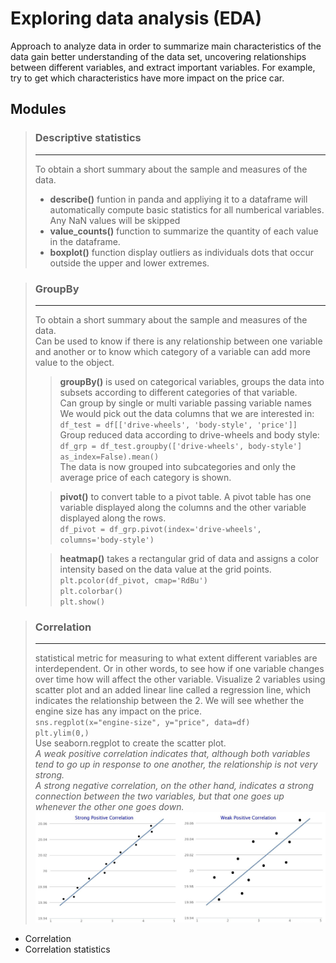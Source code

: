 # Exploring data analysis (EDA)
Approach to analyze data in order to summarize main characteristics of the data gain better understanding of the data set, uncovering relationships between different variables, and extract important variables. For example, try to get which characteristics have more impact on the price car.


## Modules

> ### Descriptive statistics  
> ------------------------
> To obtain a short summary about the sample and measures of the data.  
> - **describe()** funtion in panda and appliying it to a dataframe will automatically compute basic statistics for all numberical variables.  
> Any NaN values will be skipped  
> - **value_counts()** function to summarize the quantity of each value in the dataframe.  
> - **boxplot()** function display outliers as individuals dots that occur outside the upper and lower extremes.


> ### GroupBy  
> ------------------------
> To obtain a short summary about the sample and measures of the data.  
> Can be used to know if there is any relationship between one variable and another or to know which category of a variable can add more value to the object.  
>> **groupBy()** is used on categorical variables, groups the data into subsets according to different categories of that variable.  
>> Can group by single or multi variable passing variable names  
>> We would pick out the data columns that we are interested in:  
>> ``df_test = df[['drive-wheels', 'body-style', 'price']]``  
>> Group reduced data according to drive-wheels and body style:  
>> ``df_grp = df_test.groupby(['drive-wheels', body-style'] as_index=False).mean()``  
>> The data is now grouped into subcategories and only the average price of each category is shown.  
>
>> **pivot()** to convert table to a pivot table. A pivot table has one variable displayed along the columns and the other variable displayed along the rows.  
>> ``df_pivot = df_grp.pivot(index='drive-wheels', columns='body-style')``  
>
>> **heatmap()** takes a rectangular grid of data and assigns a color intensity based on the data value at the grid points.  
>> ``plt.pcolor(df_pivot, cmap='RdBu')``  
>> ``plt.colorbar()``  
>> ``plt.show()``  
>

> ### Correlation  
> ------------- 
> statistical metric for measuring to what extent different variables are interdependent. Or in other words, to see how if one variable changes over time how will affect the other variable.
> Visualize 2 variables using scatter plot and an added linear line called a regression line, which indicates the relationship between the 2. 
> We will see whether the engine size has any impact on the price.  
> ``sns.regplot(x="engine-size", y="price", data=df)``  
> ``plt.ylim(0,)``  
> Use seaborn.regplot to create the scatter plot.  
> *A weak positive correlation indicates that, although both variables tend to go up in response to one another, the relationship is not very strong.*  
> *A strong negative correlation, on the other hand, indicates a strong connection between the two variables, but that one goes up whenever the other one goes down.*  
> ![](https://github.com/nereacal/python-data-science/blob/main/analyzing-data/images/StrongWeak_Positive_Correlation.jpeg)  
>





- Correlation
- Correlation statistics